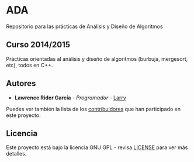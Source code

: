 # ADA
Repositorio para las prácticas de Análisis y Diseño de Algoritmos

## Curso 2014/2015

Prácticas orientadas al análisis y diseño de algoritmos (burbuja, mergesort, etc), todos en C++.

## Autores

* **Lawrence Rider García** - *Programador* - [Larry](http://www.larryrider.es)

Puedes ver también la lista de los [contribuidores](https://github.com/larryrider/ADA/contributors) que han participado en este proyecto.

## Licencia

Este proyecto está bajo la licencia GNU GPL - revisa [LICENSE](LICENSE) para ver más detalles.